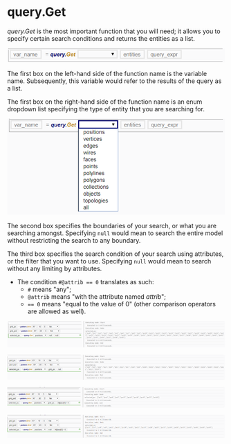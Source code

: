 # query.Get

*query.Get* is the most important function that you will need; it allows you to specify certain search conditions and returns the entities as a list. 

![Query](./imgs/4.2-queryget.png)

The first box on the left-hand side of the function name is the variable name. Subsequently, this variable would refer to the results of the query as a list. 

The first box on the right-hand side of the function name is an enum dropdown list specifying the type of entity that you are searching for. 

![Enum](./imgs/4.2-queryget-enum.png)

The second box specifies the boundaries of your search, or what you are searching amongst. Specifying `null` would mean to search the entire model without restricting the search to any boundary. 

The third box specifies the search condition of your search using attributes, or the filter that you want to use. Specifying `null` would mean to search without any limiting by attributes. 

* The condition `#@attrib == 0` translates as such: 
  * `#` means "any";
  * `@attrib` means "with the attribute named *attrib*";
  * `== 0` means "equal to the value of 0" (other comparison operators are allowed as well).

![Example](./imgs/4.2-queryget-null-null.png)

![Example](./imgs/4.2-queryget-gridps-null.png)

![Example](./imgs/4.2-queryget-gridps-condition.png)

![Example](./imgs/4.2-queryget-null-condition.png)


